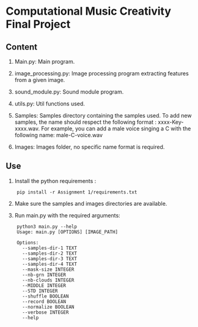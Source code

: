 # Computational Music Creativity Final Project 


## Content

1. Main.py: Main program. 

2. image_processing.py: Image processing program extracting features from a given image. 

3. sound_module.py: Sound module program. 

4. utils.py: Util functions used. 

5. Samples: Samples directory containing the samples used. To add new samples, the name should respect the following format : xxxx-Key-xxxx.wav. For example, you can add a male voice singing a C with the following name: male-C-voice.wav

6. Images: Images folder, no specific name format is required. 


## Use

1. Install the python requirements : 
```ShellSesion
    pip install -r Assignment 1/requirements.txt
```

2. Make sure the samples and images directories are available.

3. Run main.py with the required arguments:
```ShellSesion
    python3 main.py --help
    Usage: main.py [OPTIONS] [IMAGE_PATH]

    Options:
      --samples-dir-1 TEXT
      --samples-dir-2 TEXT
      --samples-dir-3 TEXT
      --samples-dir-4 TEXT
      --mask-size INTEGER
      --nb-grn INTEGER
      --nb-clouds INTEGER
      --MIDDLE INTEGER
      --STD INTEGER
      --shuffle BOOLEAN
      --record BOOLEAN
      --normalize BOOLEAN
      --verbose INTEGER
      --help
```

